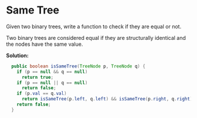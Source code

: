 # Same Tree

Given two binary trees, write a function to check if they are equal or not.

Two binary trees are considered equal if they are structurally identical and the nodes have the same value.

**Solution:**

```java
  public boolean isSameTree(TreeNode p, TreeNode q) {
    if (p == null && q == null)
      return true;
    if (p == null || q == null)
      return false;
    if (p.val == q.val)
      return isSameTree(p.left, q.left) && isSameTree(p.right, q.right);
    return false;
  }
```

